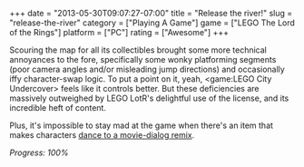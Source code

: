 +++
date = "2013-05-30T09:07:27-07:00"
title = "Release the river!"
slug = "release-the-river"
category = ["Playing A Game"]
game = ["LEGO The Lord of the Rings"]
platform = ["PC"]
rating = ["Awesome"]
+++

Scouring the map for all its collectibles brought some more technical annoyances to the fore, specifically some wonky platforming segments (poor camera angles and/or misleading jump directions) and occasionally iffy character-swap logic.  To put a point on it, yeah, <game:LEGO City Undercover> feels like it controls better.  But these deficiencies are massively outweighed by LEGO LotR's delightful use of the license, and its incredible heft of content.

Plus, it's impossible to stay mad at the game when there's an item that makes characters <a href="http://www.youtube.com/watch?v=YFjw88UP-yk">dance to a movie-dialog remix</a>.

<i>Progress: 100\%</i>